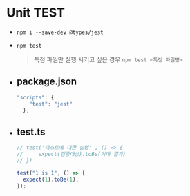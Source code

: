 # Unit TEST

- `npm i --save-dev @types/jest`
- `npm test`
  > 특정 파일만 실행 시키고 싶은 경우 `npm test <특정 파일명>`
- ## package.json

  ```javascript
  "scripts": {
      "test": "jest"
    },
  ```

- ## test.ts

  ```javascript
  // test('테스트에 대한 설명' , () => {
  //     expect(검증대상).toBe(기대 결과)
  // })

  test("1 is 1", () => {
    expect(1).toBe(1);
  });
  ```
